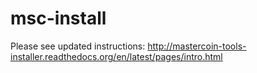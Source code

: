 msc-install
===========

Please see updated instructions:
http://mastercoin-tools-installer.readthedocs.org/en/latest/pages/intro.html
```
